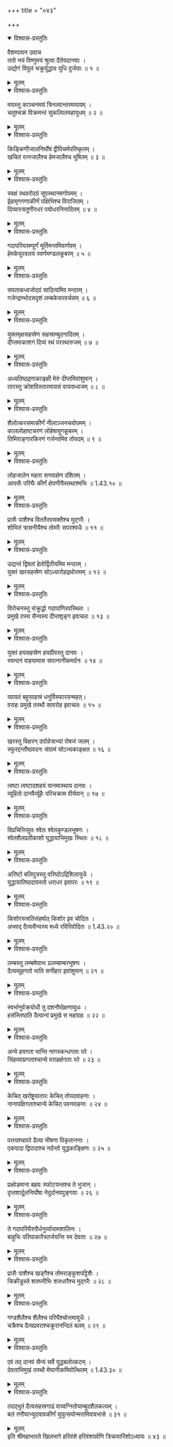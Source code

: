 +++
title = "०४३"

+++

<details open><summary>विश्वास-प्रस्तुतिः</summary>

वैशम्पायन उवाच  
ततो भयं विष्णुमयं श्रुत्वा दैतेयदानवाः ।  
उद्योगं विपुलं चक्रुर्युद्धाय युधि दुर्जयाः ॥ १ ॥
</details>

<details><summary>मूलम्</summary>

वैशम्पायन उवाच  
ततो भयं विष्णुमयं श्रुत्वा दैतेयदानवाः ।  
उद्योगं विपुलं चक्रुर्युद्धाय युधि दुर्जयाः ॥ १ ॥
</details>

<details open><summary>विश्वास-प्रस्तुतिः</summary>

मयस्तु काञ्चनमयं त्रिनल्वान्तरमव्ययम् ।  
चतुश्चक्रं विक्रमन्तं सुकल्पितमहायुधम् ॥ २ ॥
</details>

<details><summary>मूलम्</summary>

मयस्तु काञ्चनमयं त्रिनल्वान्तरमव्ययम् ।  
चतुश्चक्रं विक्रमन्तं सुकल्पितमहायुधम् ॥ २ ॥
</details>

<details open><summary>विश्वास-प्रस्तुतिः</summary>

किङ्किणीजालनिर्घोषं द्वीपिचर्मपरिष्कृतम् ।  
खचितं रत्नजालैश्च हेमजालैश्च भूषितम् ॥ ३ ॥
</details>

<details><summary>मूलम्</summary>

किङ्किणीजालनिर्घोषं द्वीपिचर्मपरिष्कृतम् ।  
खचितं रत्नजालैश्च हेमजालैश्च भूषितम् ॥ ३ ॥
</details>

<details open><summary>विश्वास-प्रस्तुतिः</summary>

स्वक्षं रथवरोदग्रं सूपस्थानमगोपमम् ।  
ईहामृगगणाकीर्णं पक्षिभिश्च विराजितम् ।  
दिव्यास्त्रतूणीरधरं पयोधरनिनादितम् ॥ ४ ॥
</details>

<details><summary>मूलम्</summary>

स्वक्षं रथवरोदग्रं सूपस्थानमगोपमम् ।  
ईहामृगगणाकीर्णं पक्षिभिश्च विराजितम् ।  
दिव्यास्त्रतूणीरधरं पयोधरनिनादितम् ॥ ४ ॥
</details>

<details open><summary>विश्वास-प्रस्तुतिः</summary>

गदापरिघसम्पूर्णं मूर्तिमन्तमिवार्णवम् ।  
हेमकेयूरवलयं स्वर्णमण्डलकूबरम् ॥ ५ ॥
</details>

<details><summary>मूलम्</summary>

गदापरिघसम्पूर्णं मूर्तिमन्तमिवार्णवम् ।  
हेमकेयूरवलयं स्वर्णमण्डलकूबरम् ॥ ५ ॥
</details>

<details open><summary>विश्वास-प्रस्तुतिः</summary>

सपताकध्वजोदग्रं सादित्यमिव मन्दरम् ।  
गजेन्द्राम्भोदसदृशं लम्बकेसरवर्चसम् ॥ ६ ॥
</details>

<details><summary>मूलम्</summary>

सपताकध्वजोदग्रं सादित्यमिव मन्दरम् ।  
गजेन्द्राम्भोदसदृशं लम्बकेसरवर्चसम् ॥ ६ ॥
</details>

<details open><summary>विश्वास-प्रस्तुतिः</summary>

युक्तमृक्षसहस्रेण सहस्राम्बुदनादितम् ।  
दीप्तमाकाशगं दिव्यं रथं पररथारुजम् ॥ ७ ॥
</details>

<details><summary>मूलम्</summary>

युक्तमृक्षसहस्रेण सहस्राम्बुदनादितम् ।  
दीप्तमाकाशगं दिव्यं रथं पररथारुजम् ॥ ७ ॥
</details>

<details open><summary>विश्वास-प्रस्तुतिः</summary>

अध्यतिष्ठद्रणाकाङ्क्षी मेरुं दीप्तमिवांशुमान् ।  
तारस्तु क्रोशविस्तारमायसं वायसध्वजम् ॥ ८ ॥
</details>

<details><summary>मूलम्</summary>

अध्यतिष्ठद्रणाकाङ्क्षी मेरुं दीप्तमिवांशुमान् ।  
तारस्तु क्रोशविस्तारमायसं वायसध्वजम् ॥ ८ ॥
</details>

<details open><summary>विश्वास-प्रस्तुतिः</summary>

शैलोत्करसमाकीर्णं नीलाञ्जनचयोपमम् ।  
काललोहाष्टचरणं लोहेषायुगकूबरम् ।  
तिमिराङ्गारकिरणं गर्जन्तमिव तोयदम् ॥ ९ ॥
</details>

<details><summary>मूलम्</summary>

शैलोत्करसमाकीर्णं नीलाञ्जनचयोपमम् ।  
काललोहाष्टचरणं लोहेषायुगकूबरम् ।  
तिमिराङ्गारकिरणं गर्जन्तमिव तोयदम् ॥ ९ ॥
</details>

<details open><summary>विश्वास-प्रस्तुतिः</summary>

लोहजालेन महता सगवाक्षेण दंशितम् ।  
आयसैः परिघैः कीर्णं क्षेपणीयैस्तथाश्मभिः ॥ 1.43.१० ॥
</details>

<details><summary>मूलम्</summary>

लोहजालेन महता सगवाक्षेण दंशितम् ।  
आयसैः परिघैः कीर्णं क्षेपणीयैस्तथाश्मभिः ॥ 1.43.१० ॥
</details>

<details open><summary>विश्वास-प्रस्तुतिः</summary>

प्रासैः पाशैश्च विततैरवसक्तैश्च मुद्गरैः ।  
शोभितं त्रासनीयैश्च तोमरैः सपरश्वधैः ॥ ११ ॥
</details>

<details><summary>मूलम्</summary>

प्रासैः पाशैश्च विततैरवसक्तैश्च मुद्गरैः ।  
शोभितं त्रासनीयैश्च तोमरैः सपरश्वधैः ॥ ११ ॥
</details>

<details open><summary>विश्वास-प्रस्तुतिः</summary>

उद्यन्तं द्विषतां हेतोर्द्वितीयमिव मन्दरम् ।  
युक्तं खरसहस्रेण सोऽध्यारोहद्रथोत्तमम् ॥ १२ ॥
</details>

<details><summary>मूलम्</summary>

उद्यन्तं द्विषतां हेतोर्द्वितीयमिव मन्दरम् ।  
युक्तं खरसहस्रेण सोऽध्यारोहद्रथोत्तमम् ॥ १२ ॥
</details>

<details open><summary>विश्वास-प्रस्तुतिः</summary>

विरोचनस्तु संक्रुद्धो गदापाणिरवस्थितः ।  
प्रमुखे तस्य सैन्यस्य दीप्तशृङ्ग इवाचलः ॥ १३ ॥
</details>

<details><summary>मूलम्</summary>

विरोचनस्तु संक्रुद्धो गदापाणिरवस्थितः ।  
प्रमुखे तस्य सैन्यस्य दीप्तशृङ्ग इवाचलः ॥ १३ ॥
</details>

<details open><summary>विश्वास-प्रस्तुतिः</summary>

युक्तं हयसहस्रेण हयग्रीवस्तु दानवः ।  
स्यन्दनं वाहयामास सपत्नानीकमर्दनः ॥ १४ ॥
</details>

<details><summary>मूलम्</summary>

युक्तं हयसहस्रेण हयग्रीवस्तु दानवः ।  
स्यन्दनं वाहयामास सपत्नानीकमर्दनः ॥ १४ ॥
</details>

<details open><summary>विश्वास-प्रस्तुतिः</summary>

व्यायतं बहुसाहस्रं धनुर्विस्फारयन्महत्।  
वराहः प्रमुखे तस्थौ सावरोह इवाचलः ॥ १५ ॥
</details>

<details><summary>मूलम्</summary>

व्यायतं बहुसाहस्रं धनुर्विस्फारयन्महत्।  
वराहः प्रमुखे तस्थौ सावरोह इवाचलः ॥ १५ ॥
</details>

<details open><summary>विश्वास-प्रस्तुतिः</summary>

खरस्तु विक्षरन् दर्पान्नेत्राभ्यां रोषजं जलम् ।  
स्फुरद्दन्तौष्ठवदनः संग्रामं सोऽभ्यकाङ्क्षत ॥ १६ ॥
</details>

<details><summary>मूलम्</summary>

खरस्तु विक्षरन् दर्पान्नेत्राभ्यां रोषजं जलम् ।  
स्फुरद्दन्तौष्ठवदनः संग्रामं सोऽभ्यकाङ्क्षत ॥ १६ ॥
</details>

<details open><summary>विश्वास-प्रस्तुतिः</summary>

त्वष्टा त्वष्टादशहयं यानमास्थाय दानवः ।  
व्यूहितो दानवैर्व्यूहैः परिचक्राम वीर्यवान् ॥ १७ ॥
</details>

<details><summary>मूलम्</summary>

त्वष्टा त्वष्टादशहयं यानमास्थाय दानवः ।  
व्यूहितो दानवैर्व्यूहैः परिचक्राम वीर्यवान् ॥ १७ ॥
</details>

<details open><summary>विश्वास-प्रस्तुतिः</summary>

विप्रचित्तिसुतः श्वेतः श्वेतकुण्डलभूषणः ।  
श्वेतशैलप्रतीकाशो युद्धायाभिमुखः स्थितः ॥ १८ ॥
</details>

<details><summary>मूलम्</summary>

विप्रचित्तिसुतः श्वेतः श्वेतकुण्डलभूषणः ।  
श्वेतशैलप्रतीकाशो युद्धायाभिमुखः स्थितः ॥ १८ ॥
</details>

<details open><summary>विश्वास-प्रस्तुतिः</summary>

अरिष्टो बलिपुत्रस्तु वरिष्ठोऽद्रिशिलायुधैः ।  
युद्धायातिष्ठदायस्तो धराधर इवापरः ॥ १९ ॥
</details>

<details><summary>मूलम्</summary>

अरिष्टो बलिपुत्रस्तु वरिष्ठोऽद्रिशिलायुधैः ।  
युद्धायातिष्ठदायस्तो धराधर इवापरः ॥ १९ ॥
</details>

<details open><summary>विश्वास-प्रस्तुतिः</summary>

किशोरस्त्वतिसंहर्षात् किशोर इव चोदितः ।  
अभवद् दैत्यसैन्यस्य मध्ये रविरिवोदितः ॥ 1.43.२० ॥
</details>

<details><summary>मूलम्</summary>

किशोरस्त्वतिसंहर्षात् किशोर इव चोदितः ।  
अभवद् दैत्यसैन्यस्य मध्ये रविरिवोदितः ॥ 1.43.२० ॥
</details>

<details open><summary>विश्वास-प्रस्तुतिः</summary>

लम्बस्तु लम्बमेघाभः प्रलम्बाम्बरभूषणः ।  
दैत्यव्यूहगतो भाति सनीहार इवांशुमान् ॥ २१ ॥
</details>

<details><summary>मूलम्</summary>

लम्बस्तु लम्बमेघाभः प्रलम्बाम्बरभूषणः ।  
दैत्यव्यूहगतो भाति सनीहार इवांशुमान् ॥ २१ ॥
</details>

<details open><summary>विश्वास-प्रस्तुतिः</summary>

स्वर्भानुर्वक्रयोधी तु दशनौष्ठेक्षणायुधः ।  
हसंस्तिष्ठति दैत्यानां प्रमुखे स महाग्रहः ॥ २२ ॥
</details>

<details><summary>मूलम्</summary>

स्वर्भानुर्वक्रयोधी तु दशनौष्ठेक्षणायुधः ।  
हसंस्तिष्ठति दैत्यानां प्रमुखे स महाग्रहः ॥ २२ ॥
</details>

<details open><summary>विश्वास-प्रस्तुतिः</summary>

अन्ये हयगता भान्ति नागस्कन्धगताः परे ।  
सिंहव्याघ्रगताश्चान्ये वराहर्क्षगताः परे ॥ २३ ॥
</details>

<details><summary>मूलम्</summary>

अन्ये हयगता भान्ति नागस्कन्धगताः परे ।  
सिंहव्याघ्रगताश्चान्ये वराहर्क्षगताः परे ॥ २३ ॥
</details>

<details open><summary>विश्वास-प्रस्तुतिः</summary>

केचित् खरोष्ट्रयातारः केचित् तोयदवाहनाः ।  
नानापक्षिगताश्चान्ये केचित् पवनवाहनाः ॥ २४ ॥
</details>

<details><summary>मूलम्</summary>

केचित् खरोष्ट्रयातारः केचित् तोयदवाहनाः ।  
नानापक्षिगताश्चान्ये केचित् पवनवाहनाः ॥ २४ ॥
</details>

<details open><summary>विश्वास-प्रस्तुतिः</summary>

पत्तयश्चापरे दैत्या भीषणा विकृताननाः ।  
एकपादा द्विपादाश्च नर्दन्तो युद्धकाङ्क्षिणः ॥ २५ ॥
</details>

<details><summary>मूलम्</summary>

पत्तयश्चापरे दैत्या भीषणा विकृताननाः ।  
एकपादा द्विपादाश्च नर्दन्तो युद्धकाङ्क्षिणः ॥ २५ ॥
</details>

<details open><summary>विश्वास-प्रस्तुतिः</summary>

प्रक्ष्वेडमाना बहवः स्फोटयन्तश्च ते भुजान् ।  
दृप्तशार्दूलनिर्घोषा नेदुर्दानवपुङ्गवाः ॥ २६ ॥
</details>

<details><summary>मूलम्</summary>

प्रक्ष्वेडमाना बहवः स्फोटयन्तश्च ते भुजान् ।  
दृप्तशार्दूलनिर्घोषा नेदुर्दानवपुङ्गवाः ॥ २६ ॥
</details>

<details open><summary>विश्वास-प्रस्तुतिः</summary>

ते गदापरिघैरुग्रैर्धनुर्व्यायामशालिनः ।  
बाहुभिः परिघाकारैस्तर्जयन्ति स्म देवताः ॥ २७ ॥
</details>

<details><summary>मूलम्</summary>

ते गदापरिघैरुग्रैर्धनुर्व्यायामशालिनः ।  
बाहुभिः परिघाकारैस्तर्जयन्ति स्म देवताः ॥ २७ ॥
</details>

<details open><summary>विश्वास-प्रस्तुतिः</summary>

प्रासैः पाशैश्च खड्गैश्च तोमराङ्कुशपट्टिशैः ।  
चिक्रीडुस्ते शतघ्नीभिः शतधारैश्च मुद्गरैः ॥ २८ ॥
</details>

<details><summary>मूलम्</summary>

प्रासैः पाशैश्च खड्गैश्च तोमराङ्कुशपट्टिशैः ।  
चिक्रीडुस्ते शतघ्नीभिः शतधारैश्च मुद्गरैः ॥ २८ ॥
</details>

<details open><summary>विश्वास-प्रस्तुतिः</summary>

गण्डशैलैश्च शैलैश्च परिघैश्चोत्तमायुधैः ।  
चक्रैश्च दैत्यप्रवराश्चक्रुरानन्दितं बलम् ॥ २९ ॥
</details>

<details><summary>मूलम्</summary>

गण्डशैलैश्च शैलैश्च परिघैश्चोत्तमायुधैः ।  
चक्रैश्च दैत्यप्रवराश्चक्रुरानन्दितं बलम् ॥ २९ ॥
</details>

<details open><summary>विश्वास-प्रस्तुतिः</summary>

एवं तद् दानवं सैन्यं सर्वे युद्धबलोत्कटम् ।  
देवताभिमुखं तस्थौ मेघानीकमिवोत्थितम् ॥ 1.43.३० ॥
</details>

<details><summary>मूलम्</summary>

एवं तद् दानवं सैन्यं सर्वे युद्धबलोत्कटम् ।  
देवताभिमुखं तस्थौ मेघानीकमिवोत्थितम् ॥ 1.43.३० ॥
</details>

<details open><summary>विश्वास-प्रस्तुतिः</summary>

तदद्भुतं दैत्यसहस्रगाढं वाय्वग्नितोयाम्बुदशैलकल्पम् ।  
बलं रणौघाभ्युदयावकीर्णं युयुत्सयोन्मत्तमिवावभासे ॥ ३१ ॥
</details>

<details><summary>मूलम्</summary>

तदद्भुतं दैत्यसहस्रगाढं वाय्वग्नितोयाम्बुदशैलकल्पम् ।  
बलं रणौघाभ्युदयावकीर्णं युयुत्सयोन्मत्तमिवावभासे ॥ ३१ ॥
</details>
इति श्रीमहाभारते खिलभागे हरिवंशे हरिवंशपर्वणि त्रिचत्वारिंशोऽध्यायः ॥ ४३ ॥